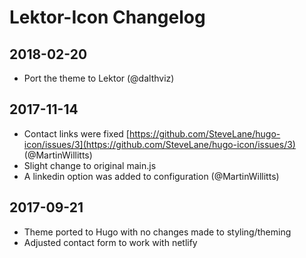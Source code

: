 # Lektor-Icon Changelog


## 2018-02-20

- Port the theme to Lektor (@dalthviz)


## 2017-11-14

- Contact links were fixed [https://github.com/SteveLane/hugo-icon/issues/3](https://github.com/SteveLane/hugo-icon/issues/3) (@MartinWillitts)
- Slight change to original main.js
- A linkedin option was added to configuration (@MartinWillitts)


## 2017-09-21

- Theme ported to Hugo with no changes made to styling/theming
- Adjusted contact form to work with netlify
